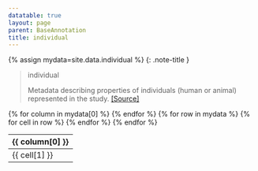 ```yaml
---
datatable: true
layout: page
parent: BaseAnnotation
title: individual
---
```


{% assign mydata=site.data.individual %} 
{: .note-title } 
>individual
>
>Metadata describing properties of individuals (human or animal) represented in the study. [[Source]](https://sagebionetworks.org/)
<table id="myTable" class="display" style="width:100%">
    <thead>
    {% for column in mydata[0] %}
        <th>{{ column[0] }}</th>
    {% endfor %}
    </thead>
    <tbody>
    {% for row in mydata %}
        <tr>
        {% for cell in row %}
            <td>{{ cell[1] }}</td>
        {% endfor %}
        </tr>
    {% endfor %}
    </tbody>
</table>
<script type="text/javascript">
  $('#myTable').DataTable({
    responsive: {
        details: {
            display: $.fn.dataTable.Responsive.display.modal( {
                header: function ( row ) {
                    var data = row.data();
                    return 'Details for '+data[0];
                }
            } ),
            renderer: $.fn.dataTable.Responsive.renderer.tableAll({
                tableClass: "table"
            })
        }
    },
   "deferRender": true,
   "columnDefs": [
      { 
         targets: [3],
         render : function(data, type, row, meta){
            if(type === 'display' & data != 'Sage Bionetworks'){
               return $('<a>')
                  .attr('href', data)
                  .text(data)
                  .wrap('<div></div>')
                  .parent()
                  .html();} 
            if(type === 'display' & data == 'Sage Bionetworks'){
                return $('<a>')
                   .attr('href', 'https://sagebionetworks.org/')
                   .text(data)
                   .wrap('<div></div>')
                   .parent()
                   .html();
            
            } else {
               return data;
            }
         }
      } 
   ]
});
</script>